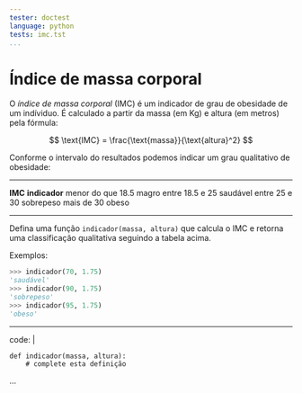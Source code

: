```yaml
---
tester: doctest
language: python
tests: imc.tst
...
```


# Índice de massa corporal

O *índice de massa corporal* (IMC) é um indicador de grau
de obesidade de um indíviduo. É calculado a partir
da massa (em Kg) e altura (em metros) pela fórmula:

$$ \text{IMC} = \frac{\text{massa}}{\text{altura}^2} $$

Conforme o intervalo do resultados podemos indicar um grau 
qualitativo de obesidade:

--------------------         ------------------------
  **IMC**                       **indicador**
  menor do que 18.5             magro
  entre 18.5 e 25               saudável
  entre 25 e 30                 sobrepeso
  mais de 30                    obeso
-------------------          ------------------------

Defina uma função `indicador(massa, altura)` que calcula
o IMC e retorna uma classificação qualitativa seguindo
a tabela acima.

Exemplos:

~~~python
>>> indicador(70, 1.75)
'saudável'
>>> indicador(90, 1.75)
'sobrepeso'
>>> indicador(95, 1.75)
'obeso'
~~~

---
code: | 
  ~~~
  def indicador(massa, altura):
      # complete esta definição
  ~~~
...
